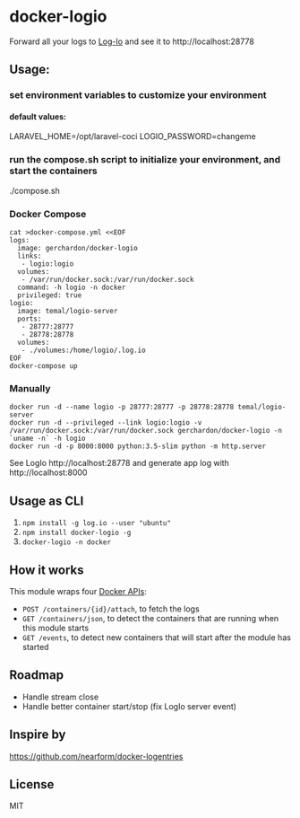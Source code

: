 # docker-logio

Forward all your logs to [Log-Io](http://logio.org/)
and see it to http://localhost:28778

## Usage:

### set environment variables to customize your environment

#### default values:
LARAVEL_HOME=/opt/laravel-coci
LOGIO_PASSWORD=changeme

### run the compose.sh script to initialize your environment, and start the containers

./compose.sh

### Docker Compose

```
cat >docker-compose.yml <<EOF
logs:
  image: gerchardon/docker-logio
  links:
   - logio:logio
  volumes:
   - /var/run/docker.sock:/var/run/docker.sock
  command: -h logio -n docker
  privileged: true
logio:
  image: temal/logio-server
  ports:
   - 28777:28777
   - 28778:28778
  volumes:
   - ./volumes:/home/logio/.log.io
EOF
docker-compose up
```

### Manually

```
docker run -d --name logio -p 28777:28777 -p 28778:28778 temal/logio-server
docker run -d --privileged --link logio:logio -v /var/run/docker.sock:/var/run/docker.sock gerchardon/docker-logio -n `uname -n` -h logio
docker run -d -p 8000:8000 python:3.5-slim python -m http.server
```

See LogIo http://localhost:28778 and generate app log with http://localhost:8000

## Usage as CLI

1. ```npm install -g log.io --user "ubuntu"```
2. ```npm install docker-logio -g```
3. ```docker-logio -n docker```

## How it works

This module wraps four [Docker APIs](https://docs.docker.com/reference/api/docker_remote_api_v1.17/):

* `POST /containers/{id}/attach`, to fetch the logs
* `GET /containers/json`, to detect the containers that are running when
  this module starts
* `GET /events`, to detect new containers that will start after the
  module has started

## Roadmap

* Handle stream close
* Handle better container start/stop (fix LogIo server event)

## Inspire by

https://github.com/nearform/docker-logentries


## License

MIT
